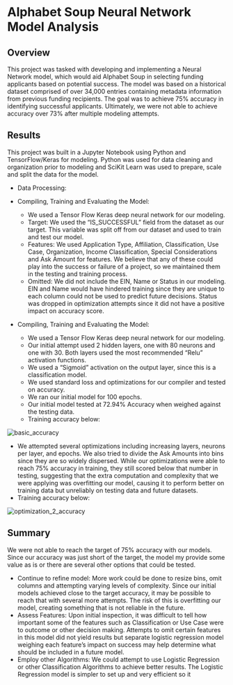 # Alphabet Soup Neural Network Model Analysis

## Overview

This project was tasked with developing and implementing a Neural Network model, which would aid Alphabet Soup in selecting funding applicants based on potential success. The model was based on a historical dataset comprised of over 34,000 entries containing metadata information from previous funding recipients. The goal was to achieve 75% accuracy in identifying successful applicants. Ultimately, we were not able to achieve accuracy over 73% after multiple modeling attempts.

## Results
This project was built in a Jupyter Notebook using Python and TensorFlow/Keras for modeling. Python was used for data cleaning and organization prior to modeling and SciKit Learn was used to prepare, scale and split the data for the model.

*	Data Processing:
* Compiling, Training and Evaluating the Model:
  * We used a Tensor Flow Keras deep neural network for our modeling.
  *	Target:  We used the “IS_SUCCESSFUL” field from the dataset as our target. This variable was split off from our dataset and used to train and test our model.
  *	Features: We used Application Type, Affiliation, Classification, Use Case, Organization, Income Classification, Special Considerations and Ask Amount for features. We believe that any of these could play into the success or failure of a project, so we maintained them in the testing and training process.
  *	Omitted: We did not include the EIN, Name or Status in our modeling. EIN and Name would have hindered training since they are unique to each column could not be used to predict future decisions. Status was dropped in optimization attempts since it did not have a positive impact on accuracy score.

* Compiling, Training and Evaluating the Model:
  * We used a Tensor Flow Keras deep neural network for our modeling.
  * Our initial attempt used 2 hidden layers, one with 80 neurons and one with 30. Both layers used the most recommended “Relu” activation functions.
  * We used a “Sigmoid” activation on the output layer, since this is a classification model.
  * We used standard loss and optimizations for our compiler and tested on accuracy.
  * We ran our initial model for 100 epochs.
  * Our initial model tested at 72.94% Accuracy when weighed against the testing data.
  * Training accuracy below:

 ![basic_accuracy](https://github.com/mtolan2023/deep-learning-challenge/assets/123139216/52a3d331-ffaa-4d7a-a041-eddf4fa7714f)


  * We attempted several optimizations including increasing layers, neurons per layer, and epochs. We also tried to divide the Ask Amounts into bins since they are so widely dispersed. While our optimizations were able to reach 75% accuracy in training, they still scored below that number in testing, suggesting that the extra computation and complexity that we were applying was overfitting our model, causing it to perform better on training data but unreliably on testing data and future datasets.
  * Training accuracy below:

![optimization_2_accuracy](https://github.com/mtolan2023/deep-learning-challenge/assets/123139216/f92a808e-db2c-4c80-babe-ca3eae85dea4)

## Summary
We were not able to reach the target of 75% accuracy with our models. Since our accuracy was just short of the target, the model my provide some value as is or there are several other options that could be tested.

* Continue to refine model: More work could be done to resize bins, omit columns and attempting varying levels of complexity. Since our initial models achieved close to the target accuracy, it may be possible to reach that with several more attempts. The risk of this is overfitting our model, creating something that is not reliable in the future.
* Assess Features: Upon initial inspection, it was difficult to tell how important some of the features such as Classification or Use Case were to outcome or other decision making. Attempts to omit certain features in this model did not yield results but separate logistic regression model weighing each feature’s impact on success may help determine what should be included in a future model.
* Employ other Algorithms: We could attempt to use Logistic Regression or other Classification Algorithms to achieve better results. The Logistic Regression model is simpler to set up and very efficient so it 
